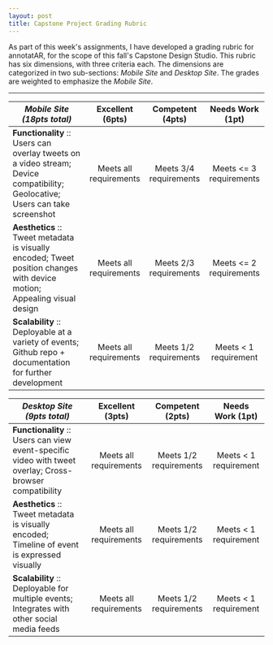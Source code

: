 ```yaml
---
layout: post
title: Capstone Project Grading Rubric
---
```


As part of this week's assignments, I have developed a grading rubric for annotatAR, for the scope of this fall's Capstone Design Studio. This rubric has six dimensions, with three criteria each. The dimensions are categorized in two sub-sections: _Mobile Site_ and _Desktop Site_. The grades are weighted to emphasize the _Mobile Site_.

-----

| _Mobile Site (18pts total)_ | Excellent (6pts) | Competent (4pts) | Needs Work (1pt) |
|---------------------|:---------:|:---------:|:----------:|
| **Functionality** :: Users can overlay tweets on a video stream; Device compatibility;  Geolocative;  Users can take screenshot | Meets all requirements | Meets 3/4 requirements | Meets <= 3 requirements |
| **Aesthetics** :: Tweet metadata is visually encoded; Tweet position changes with device motion; Appealing visual design | Meets all requirements | Meets 2/3 requirements | Meets <= 2 requirements |
| **Scalability** :: Deployable at a variety of events; Github repo + documentation for further development | Meets all requirements | Meets 1/2 requirements | Meets < 1 requirement |


| _Desktop Site (9pts total)_ | Excellent (3pts) | Competent (2pts) | Needs Work (1pt) |
|---------------------|:---------:|:---------:|:----------:|
| **Functionality** :: Users can view event-specific video with tweet overlay; Cross-browser compatibility | Meets all requirements | Meets 1/2 requirements | Meets < 1 requirement |
| **Aesthetics** :: Tweet metadata is visually encoded; Timeline of event is expressed visually | Meets all requirements | Meets 1/2 requirements | Meets < 1 requirement |
| **Scalability** :: Deployable for multiple events; Integrates with other social media feeds | Meets all requirements | Meets 1/2 requirements | Meets < 1 requirement |
